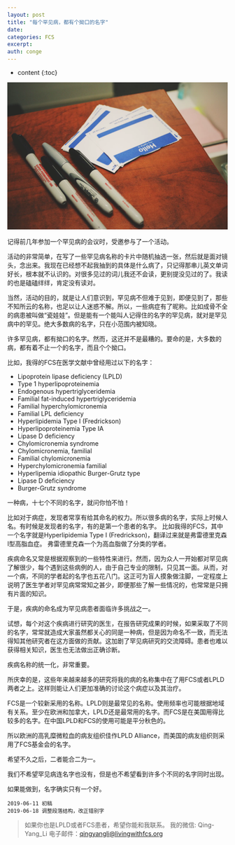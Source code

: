 ```yaml
---
layout: post
title: "每个罕见病，都有个拗口的名字"
date:
categories: FCS
excerpt:
auth: conge
---
```

* content
{:toc}

![image.png](/assets/images/FCS/118382-9dc2ae80c2be1697.png)

记得前几年参加一个罕见病的会议时，受邀参与了一个活动。

活动的非常简单，在写了一些罕见病名称的卡片中随机抽选一张，然后就是面对镜头，念出来。我现在已经想不起我抽到的具体是什么病了，只记得那串儿英文单词好长，根本就不认识的。对很多见过的词儿我还不会读，更别提没见过的了。我读的也是磕磕绊绊，肯定没有读对。

当然，活动的目的，就是让人们意识到，罕见病不但难于见到，即便见到了，那些不知所云的名称，也足以让人迷惑不解。所以，一些病症有了昵称。比如成骨不全的病患被叫做“瓷娃娃”。但是能有一个能叫人记得住的名字的罕见病，就对是罕见病中的罕见。绝大多数病的名字，只在小范围内被知晓。

许多罕见病，都有拗口的名字。然而，这还并不是最糟的。要命的是，大多数的病，都有着不止一个的名字，而且个个拗口。

比如，我得的FCS在医学文献中曾经用过以下的名字：

* Lipoprotein lipase deficiency (LPLD)
* Type 1 hyperlipoproteinemia
* Endogenous hypertriglyceridemia
* Familial fat-induced hypertriglyceridemia
* Familial hyperchylomicronemia
* Familial LPL deficiency
* Hyperlipidemia Type I (Fredrickson)
* Hyperlipoproteinemia Type IA
* Lipase D deficiency
* Chylomicronemia syndrome
* Chylomicronemia, familial
* Familial chylomicronemia
* Hyperchylomicronemia familial
* Hyperlipemia idiopathic Burger-Grutz type
* Lipase D deficiency
* Burger-Grutz syndrome

一种病，十七个不同的名字，就问你怕不怕！

比如对于病症，发现者常享有给其命名的权力。所以很多病的名字，实际上时候人名。有时候是发现者的名字，有的是第一个患者的名字。 比如我得的FCS，其中一个名字就是Hyperlipidemia Type I (Fredrickson)，翻译过来就是弗雷德里克森I型高脂血症。 弗雷德里克森一个为高血脂做了分类的学者。

疾病命名又常是根据观察到的一些特性来进行。然而，因为众人一开始都对罕见病了解很少，每个遇到这些病例的人，由于自己专业的限制，只见其一面。从而，对一个病，不同的学者起的名字也五花八门。这正可为盲人摸象做注脚，一定程度上说明了医生学者对罕见病常常知之甚少，即便那些了解一些情况的，也常常是只拥有片面的知识。

于是，疾病的命名成为罕见病患者面临许多挑战之一。

试想，每个对这个疾病进行研究的医生，在报告研究成果的时候，如果采取了不同的名字，常常就造成大家虽然都关心的同是一种病，但是因为命名不一致，而无法得知其他研究者在这方面做的贡献。这加剧了罕见病研究的交流障碍。患者也难以获得相关知识，医生也无法做出正确诊断。

疾病名称的统一化，非常重要。

所庆幸的是，这些年来越来越多的研究将我的病的名称集中在了用FCS或者LPLD两者之上。这样则能让人们更加准确的讨论这个病症以及其治疗。

FCS是一个较新采用的名称。LPLD则是最常见的名称。使用频率也可能根据地域有关系。至少在欧洲和加拿大，LPLD还是最常用的名字。而FCS是在美国用得比较多的名字。在中国LPLD和FCS的使用可能是平分秋色的。

所以欧洲的高乳糜微粒血的病友组织佳作LPLD Alliance，而美国的病友组织则采用了FCS基金会的名字。

希望不久之后，二者能合二为一。

我们不希望罕见病连名字也没有，但是也不希望看到许多个不同的名字同时出现。

如果能做到，名字确实只有一个好。

```
2019-06-11 初稿
2019-06-18 调整段落结构，改正错别字
```


> 如果你也是LPLD或者FCS患者，希望你能和我联系。
> 我的微信: Qing-Yang_Li
> 电子邮件：qingyangli@livingwithfcs.org
